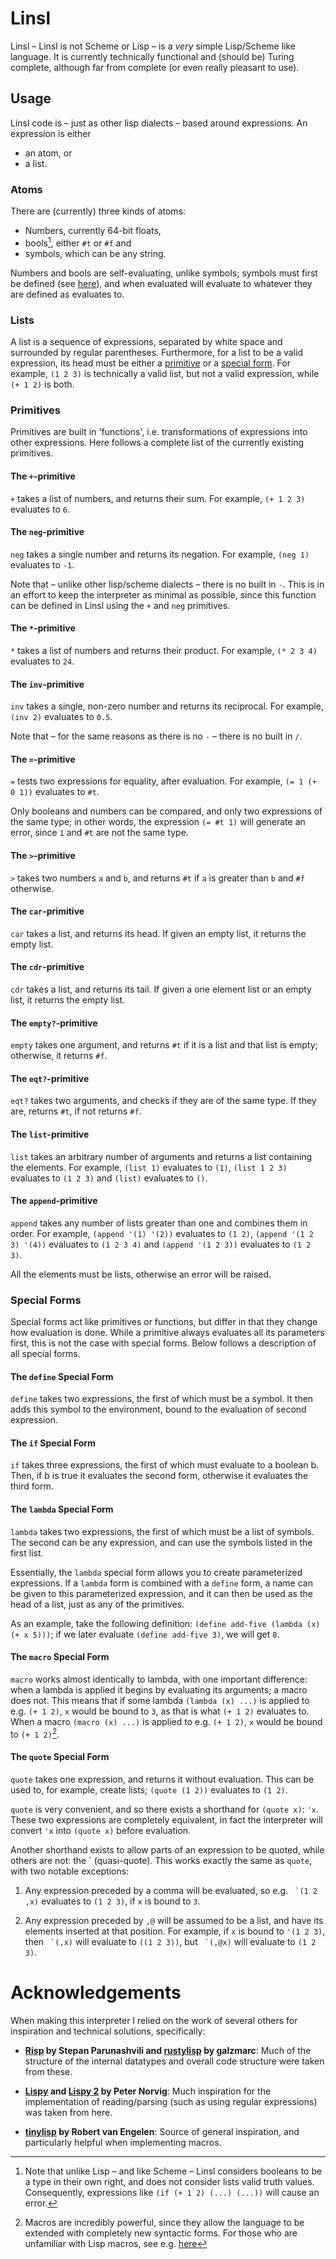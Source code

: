 # Linsl

Linsl &ndash; Linsl is not Scheme or Lisp &ndash; is a *very* simple
Lisp/Scheme like language. It is currently technically functional and (should
be) Turing complete, although far from complete (or even really pleasant to
use).

## Usage

Linsl code is &ndash; just as other lisp dialects &ndash; based around expressions. An
expression is either

- an atom, or
- a list.

### Atoms
There are (currently) three kinds of atoms:

- Numbers, currently 64-bit floats,
- bools[^bools], either `#t` or `#f` and
- symbols, which can be any string.

[^bools]: Note that unlike Lisp &ndash; and like Scheme &ndash; Linsl considers booleans
    to be a type in their own right, and does not consider lists valid truth
    values. Consequently, expressions like `(if (+ 1 2) (...) (...))` will
    cause an error.

Numbers and bools are self-evaluating, unlike symbols; symbols must first be
defined (see [here](#the-define-special-form)), and when evaluated will
evaluate to whatever they are defined as evaluates to.

### Lists

A list is a sequence of expressions, separated by white space and surrounded by
regular parentheses. Furthermore, for a list to be a valid expression, its head
must be either a [primitive](#primitives) or a [special form](#special-forms).
For example, `(1 2 3)` is technically a valid list, but not a valid expression,
while `(+ 1 2)` is both.

### Primitives

Primitives are built in 'functions', i.e. transformations of expressions into
other expressions. Here follows a complete list of the currently existing
primitives.

#### The `+`-primitive

`+` takes a list of numbers, and returns their sum. For example, `(+ 1 2 3)`
evaluates to `6`.

#### The `neg`-primitive

`neg` takes a single number and returns its negation. For example, `(neg 1)`
evaluates to `-1`.

Note that &ndash; unlike other lisp/scheme dialects &ndash; there is no built in `-`.
This is in an effort to keep the interpreter as minimal as possible, since this
function can be defined in Linsl using the `+` and `neg` primitives.

#### The `*`-primitive

`*` takes a list of numbers and returns their product. For example, `(* 2 3 4)`
evaluates to `24`.

#### The `inv`-primitive

`inv` takes a single, non-zero number and returns its reciprocal. For example,
`(inv 2)` evaluates to `0.5`.

Note that &ndash; for the same reasons as there is no `-` &ndash; there is no built in
`/`.

#### The `=`-primitive

`=` tests two expressions for equality, after evaluation. For example, `(= 1 (+
0 1))` evaluates to `#t`. 

Only booleans and numbers can be compared, and only two expressions of the same
type; in other words, the expression `(= #t 1)` will generate an error, since
`1` and `#t` are not the same type.

#### The `>`-primitive

`>` takes two numbers `a` and `b`, and returns `#t` if `a` is greater than `b`
and `#f` otherwise.

#### The `car`-primitive

`car` takes a list, and returns its head. If given an empty list, it returns
the empty list.

#### The `cdr`-primitive

`cdr` takes a list, and returns its tail. If given a one element list or an
empty list, it returns the empty list.

#### The `empty?`-primitive

`empty` takes one argument, and returns `#t` if it is a list and that list is
empty; otherwise, it returns `#f`.

#### The `eqt?`-primitive

`eqt?` takes two arguments, and checks if they are of the same type. If they
are, returns `#t`, if not returns `#f`.

#### The `list`-primitive

`list` takes an arbitrary number of arguments and returns a list containing the
elements. For example, `(list 1)` evaluates to `(1)`, `(list 1 2 3)`
evaluates to `(1 2 3)` and `(list)` evaluates to `()`.

#### The `append`-primitive
`append` takes any number of lists greater than one and combines them in order.
For example, `(append '(1) '(2))` evaluates to `(1 2)`, `(append '(1 2 3)
'(4))` evaluates to `(1 2 3 4)` and `(append '(1 2 3))` evaluates to `(1 2 3)`.

All the elements must be lists, otherwise an error will be raised.

### Special Forms

Special forms act like primitives or functions, but differ in that they change
how evaluation is done. While a primitive always evaluates all its parameters
first, this is not the case with special forms. Below follows a description of
all special forms.

#### The `define` Special Form

`define` takes two expressions, the first of which must be a symbol. It then
adds this symbol to the environment, bound to the evaluation of second
expression.

#### The `if` Special Form

`if` takes three expressions, the first of which must evaluate to a boolean b.
Then, if b is true it evaluates the second form, otherwise it evaluates the
third form.

#### The `lambda` Special Form

`lambda` takes two expressions, the first of which must be a list of symbols.
The second can be any expression, and can use the symbols listed in the first
list.

Essentially, the `lambda` special form allows you to create parameterized
expressions. If a `lambda` form is combined with a `define` form, a name can be
given to this parameterized expression, and it can then be used as the head of
a list, just as any of the primitives.

As an example, take the following definition: `(define add-five (lambda (x) (+
x 5)))`; if we later evaluate `(define add-five 3)`, we will get `8`.

#### The `macro` Special Form

`macro` works almost identically to lambda, with one important difference: when
a lambda is applied it begins by evaluating its arguments; a macro does not.
This means that if some lambda `(lambda (x) ...)` is applied to e.g. `(+ 1 2)`,
`x` would be bound to `3`, as that is what `(+ 1 2)` evaluates to. When a macro
`(macro (x) ...)` is applied to e.g. `(+ 1 2)`, `x` would be bound to `(+ 1
2)`[^macros].

[^macros]: Macros are incredibly powerful, since they allow the language to be
    extended with completely new syntactic forms. For those who are unfamiliar
    with Lisp macros, see e.g.
    [here](https://lisp-docs.github.io/docs/tutorial/macros)

#### The `quote` Special Form

`quote` takes one expression, and returns it without evaluation. This can be
used to, for example, create lists; `(quote (1 2))` evaluates to `(1 2)`.

`quote` is very convenient, and so there exists a shorthand for `(quote x)`:
`'x`. These two expressions are completely equivalent, in fact the interpreter
will convert `'x` into `(quote x)` before evaluation.

Another shorthand exists to allow parts of an expression to be quoted, while
others are not: the \` (quasi-quote). This works exactly the same as `quote`,
with two notable exceptions:

1. Any expression preceded by a comma will be evaluated, so e.g. `` `(1 2
   ,x)`` evaluates to `(1 2 3)`, if `x` is bound to `3`.

2. Any expression preceded by `,@` will be assumed to be a list, and have its
   elements inserted at that position. For example, if `x` is bound to `'(1 2
   3)`, then `` `(,x)`` will evaluate to `((1 2 3))`, but `` `(,@x)`` will
   evaluate to `(1 2 3)`.

# Acknowledgements

When making this interpreter I relied on the work of several others for
inspiration and technical solutions, specifically:

- **[Risp](https://stopa.io/post/222) by Stepan Parunashvili and
  [rustylisp](https://dev.to/galzmarc/building-a-lisp-interpreter-in-rust-2njj)
  by galzmarc**: Much of the structure of the internal datatypes and overall
  code structure were taken from these.

- **[Lispy](https://norvig.com/lispy.html) and [Lispy
  2](https://norvig.com/lispy2.html) by Peter Norvig**: Much inspiration for
  the implementation of reading/parsing (such as using regular expressions) was
  taken from here.

- **[tinylisp](https://github.com/Robert-van-Engelen/tinylisp) by Robert van
  Engelen**: Source of general inspiration, and particularly helpful when
  implementing macros.
